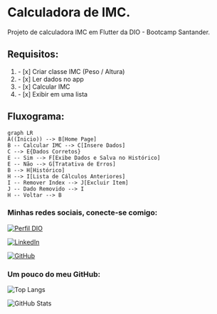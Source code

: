 # Calculadora de IMC.

Projeto de calculadora IMC em Flutter da DIO - Bootcamp Santander.

## Requisitos:
<ol>
    <li>- [x] Criar classe IMC (Peso / Altura)​</li>
    <li>- [x] Ler dados no app​</li>
    <li>- [x] Calcular IMC</li>
    <li>- [x] Exibir em uma lista</li>
</ol>

## Fluxograma:


```mermaid
graph LR
A((Inicio)) --> B[Home Page]
B -- Calcular IMC --> C[Insere Dados]
C --> E{Dados Corretos}
E -- Sim --> F[Exibe Dados e Salva no Histórico]
E -- Não --> G[Tratativa de Erros]
B --> H[Histórico]
H --> I[Lista de Cálculos Anteriores]
I -- Remover Index --> J[Excluir Item]
J -- Dado Removido --> I
H -- Voltar --> B
```

### Minhas redes sociais, conecte-se comigo:
[![Perfil DIO](https://img.shields.io/badge/-Meu%20Perfil%20na%20DIO-30A3DC?style=for-the-badge)](https://www.dio.me/users/otavio_89908)

[![LinkedIn](https://img.shields.io/badge/-LinkedIn-000?style=for-the-badge&logo=linkedin&logoColor=30A3DC)](https://www.linkedin.com/in/ot%C3%A1vio-cunha-827560209/)

[![GitHub](https://img.shields.io/badge/-github-000?style=for-the-badge&logo=github&logoColor=30A3DC)](https://github.com/otaviotfcunha)

### Um pouco do meu GitHub:

![Top Langs](https://github-readme-stats-git-masterrstaa-rickstaa.vercel.app/api/top-langs/?username=otaviotfcunha&layout=compact&bg_color=000&border_color=30A3DC&title_color=FFF&text_color=FFF)

![GitHub Stats](https://github-readme-stats.vercel.app/api?username=otaviotfcunha&theme=transparent&bg_color=000&border_color=30A3DC&show_icons=true&icon_color=30A3DC&title_color=FFF&text_color=FFF)


